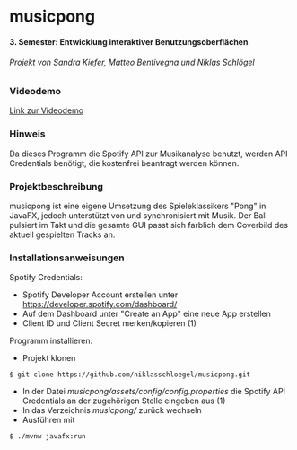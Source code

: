 # musicpong
#### 3. Semester: Entwicklung interaktiver Benutzungsoberflächen
###### Projekt von Sandra Kiefer, Matteo Bentivegna und Niklas Schlögel

### Videodemo
[Link zur Videodemo](https://www.youtube.com/watch?v=_gIz0HEii-M)

### Hinweis

Da dieses Programm die Spotify API zur Musikanalyse benutzt, werden API Credentials benötigt, die kostenfrei beantragt werden können.

### Projektbeschreibung

musicpong ist eine eigene Umsetzung des Spieleklassikers "Pong" in JavaFX, jedoch unterstützt von und synchronisiert mit Musik.
Der Ball pulsiert im Takt und die gesamte GUI passt sich farblich dem Coverbild des aktuell gespielten Tracks an.

### Installationsanweisungen

Spotify Credentials:
* Spotify Developer Account erstellen unter https://developer.spotify.com/dashboard/
* Auf dem Dashboard unter "Create an App" eine neue App erstellen
* Client ID und Client Secret merken/kopieren (1)

Programm installieren:
* Projekt klonen
```
$ git clone https://github.com/niklasschloegel/musicpong.git
```
* In der Datei *musicpong/assets/config/config.properties* die Spotify API Credentials an der zugehörigen Stelle eingeben aus (1)
* In das Verzeichnis *musicpong/* zurück wechseln
* Ausführen mit
```
$ ./mvnw javafx:run
```
